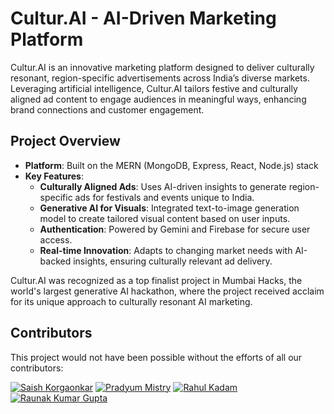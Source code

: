 # Cultur.AI - AI-Driven Marketing Platform

Cultur.AI is an innovative marketing platform designed to deliver culturally resonant, region-specific advertisements across India’s diverse markets. Leveraging artificial intelligence, Cultur.AI tailors festive and culturally aligned ad content to engage audiences in meaningful ways, enhancing brand connections and customer engagement.

## Project Overview

- **Platform**: Built on the MERN (MongoDB, Express, React, Node.js) stack
- **Key Features**:
  - **Culturally Aligned Ads**: Uses AI-driven insights to generate region-specific ads for festivals and events unique to India.
  - **Generative AI for Visuals**: Integrated text-to-image generation model to create tailored visual content based on user inputs.
  - **Authentication**: Powered by Gemini and Firebase for secure user access.
  - **Real-time Innovation**: Adapts to changing market needs with AI-backed insights, ensuring culturally relevant ad delivery.

Cultur.AI was recognized as a top finalist project in Mumbai Hacks, the world's largest generative AI hackathon, where the project received acclaim for its unique approach to culturally resonant AI marketing.

## Contributors

This project would not have been possible without the efforts of all our contributors:

[![Saish Korgaonkar](https://github.com/SaishKorgaonkar.png?size=100)](https://github.com/SaishKorgaonkar)
[![Pradyum Mistry](https://github.com/altf4-games.png?size=100)](https://github.com/altf4-games)
[![Rahul Kadam](https://github.com/rahulKadam1264.png?size=100)](https://github.com/rahulKadam1264)
[![Raunak Kumar Gupta](https://github.com/Raunakg2005.png?size=100)](https://github.com/Raunakg2005)
